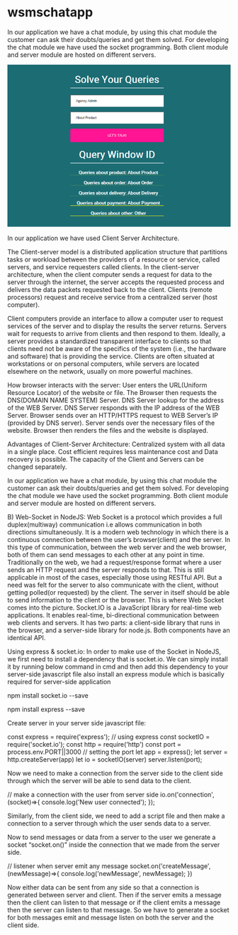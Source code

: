 # wsmschatapp

In our application we have a chat module, by using this chat module the customer can ask their doubts/queries and get them solved.
For developing the chat module we have used the socket programming. Both client module and server module are hosted on different servers.

![GitHub Logo](https://github.com/shubhamrajput0369/wsmschatapp/blob/main/wsmschatappinterface.png)

In our application we have used Client Server Architecture.

The Client-server model is a distributed application structure that partitions tasks or workload between the providers of a resource or service, called servers, and service requesters called clients. In the client-server architecture, when the client computer sends a request for data to the server through the internet, the server accepts the requested process and delivers the data packets requested back to the client. Clients (remote processors) request and receive service from a centralized server (host computer).

Client computers provide an interface to allow a computer user to request services of the server and to display the results the server returns. Servers wait for requests to arrive from clients and then respond to them. Ideally, a server provides a standardized transparent interface to clients so that clients need not be aware of the specifics of the system (i.e., the hardware and software) that is providing the service. Clients are often situated at workstations or on personal computers, while servers are located elsewhere on the network, usually on more powerful machines.

How browser interacts with the server:
User enters the URL(Uniform Resource Locator) of the website or file. The Browser then requests the DNS(DOMAIN NAME SYSTEM) Server.
DNS Server lookup for the address of the WEB Server.
DNS Server responds with the IP address of the WEB Server.
Browser sends over an HTTP/HTTPS request to WEB Server’s IP (provided by DNS server).
Server sends over the necessary files of the website.
Browser then renders the files and the website is displayed. 

Advantages of Client-Server Architecture:
Centralized system with all data in a single place.
Cost efficient requires less maintenance cost and Data recovery is possible.
The capacity of the Client and Servers can be changed separately.

In our application we have a chat module, by using this chat module the customer can ask their doubts/queries and get them solved. For developing the chat module we have used the socket programming. Both client module and server module are hosted on different servers.

B) Web-Socket in NodeJS:
Web Socket is a protocol which provides a full duplex(multiway) communication i.e allows communication in both directions simultaneously.
It is a modern web technology in which there is a continuous connection between the user’s browser(client) and the server. In this type of communication, between the web server and the web browser, both of them can send messages to each other at any point in time. 
Traditionally on the web, we had a request/response format where a user sends an HTTP request and the server responds to that. This is still applicable in most of the cases, especially those using RESTful API. But a need was felt for the server to also communicate with the client, without getting polled(or requested) by the client. The server in itself should be able to send information to the client or the browser. This is where Web Socket comes into the picture.
Socket.IO is a JavaScript library for real-time web applications. It enables real-time, bi-directional communication between web clients and servers. It has two parts: a client-side library that runs in the browser, and a server-side library for node.js. Both components have an identical API.

Using express & socket.io:
In order to make use of the Socket in NodeJS, we first need to install a dependency that is socket.io. We can simply install it by running below command in cmd and then add this dependency to your server-side javascript file also install an express module which is basically required for server-side application

npm install socket.io --save

npm install express --save

Create server in your server side javascript file:

const express = require('express'); // using express
const socketIO = require('socket.io');
const http = require('http') 
const port = process.env.PORT||3000 // setting the port 
let app = express();
let server = http.createServer(app)
let io = socketIO(server)
server.listen(port);

Now we need to make a connection from the server side to the client side through which the server will be able to send data to the client.

// make a connection with the user from server side
io.on('connection', (socket)=>{
  console.log('New user connected');
});

Similarly, from the client side, we need to add a script file and then make a connection to a server through which the user sends data to a server.

<script src="/socket.io/socket.io.js"></script>
<script>
var socket=io()
// make connection with server from user side
socket.on('connect', function(){
  console.log('Connected to Server')
});
</script>
 
Now to send messages or data from a server to the user we generate a socket “socket.on()” inside the connection that we made from the server side.

// listener when server emit any message
socket.on('createMessage', (newMessage)=>{
    console.log('newMessage', newMessage);
  })

Now either data can be sent from any side so that a connection is generated between server and client.
Then if the server emits a message then the client can listen to that message or if the client emits a message then the server can listen to that message. So we have to generate a socket for both messages emit and message listen on both the server and the client side.
